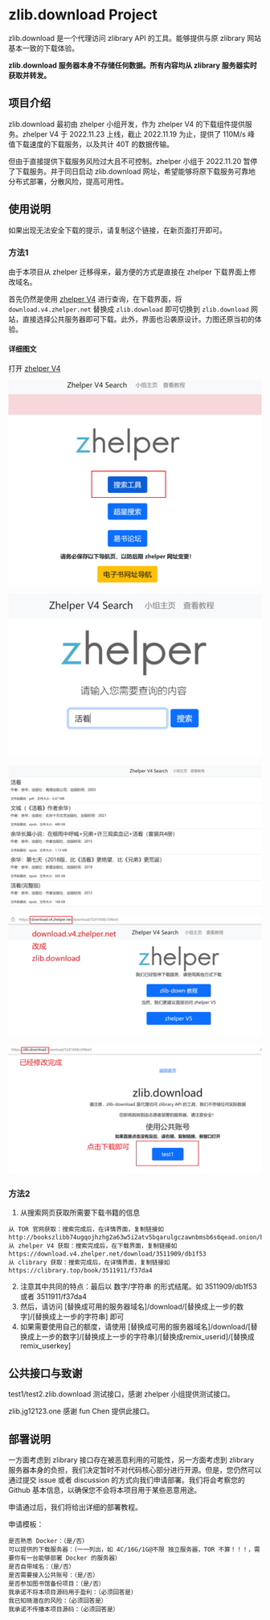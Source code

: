 # zlib.download Project

zlib.download 是一个代理访问 zlibrary API 的工具。能够提供与原 zlibrary 网站基本一致的下载体验。

**zlib.download 服务器本身不存储任何数据。所有内容均从 zlibrary 服务器实时获取并转发。**

## 项目介绍

zlib.download 最初由 zhelper 小组开发，作为 zhelper V4 的下载组件提供服务。zhelper V4 于 2022.11.23 上线，截止 2022.11.19 为止，提供了 110M/s 峰值下载速度的下载服务，以及共计 40T 的数据传输。

但由于直接提供下载服务风险过大且不可控制。zhelper 小组于 2022.11.20 暂停了下载服务。并于同日启动 zlib.download 网址，希望能够将原下载服务可靠地分布式部署，分散风险，提高可用性。

## 使用说明

如果出现无法安全下载的提示，请复制这个链接，在新页面打开即可。

### 方法1

由于本项目从 zhelper 迁移得来，最方便的方式是直接在 zhelper 下载界面上修改域名。

首先仍然是使用 [zhelper V4](https://v4.zhelper.net/) 进行查询，在下载界面，将 `download.v4.zhelper.net` 替换成 `zlib.download` 即可切换到 `zlib.download` 网站，直接选择公共服务器即可下载。此外，界面也沿袭原设计。力图还原当初的体验。

#### 详细图文

打开 [zhelper V4](https://v4.zhelper.net/)

![](./uTools_1669953816935.png)

![](./uTools_1669953850711.png)

![](./uTools_1669953897125.png)

![](./uTools_1669953950828.png)

![](./uTools_1669954071335.png) 

### 方法2

1. 从搜索网页获取所需要下载书籍的信息
```
从 TOR 官网获取：搜索完成后，在详情界面，复制链接如 http://bookszlibb74ugqojhzhg2a63w5i2atv5bqarulgczawnbmsb6s6qead.onion/book/11651373/1132ee
从 zhelper V4 获取：搜索完成后，在下载界面，复制链接如 https://download.v4.zhelper.net/download/3511909/db1f53
从 clibrary 获取：搜索完成后，在详情界面，复制链接如 https://clibrary.top/book/3511911/f37da4
```
2. 注意其中共同的特点：最后以 数字/字符串 的形式结尾。如 3511909/db1f53 或者 3511911/f37da4
3. 然后，请访问 [替换成可用的服务器域名]/download/[替换成上一步的数字]/[替换成上一步的字符串] 即可
4. 如果需要使用自己的额度，请使用 [替换成可用的服务器域名]/download/[替换成上一步的数字]/[替换成上一步的字符串]/[替换成remix_userid]/[替换成remix_userkey]

## 公共接口与致谢

test1/test2.zlib.download 测试接口，感谢 zhelper 小组提供测试接口。

<!-- zlibdown.ga 感谢 Royce rii 提供此接口。 -->

zlib.jg12123.one 感谢 fun Chen 提供此接口。


## 部署说明

一方面考虑到 zlibrary 接口存在被恶意利用的可能性，另一方面考虑到 zlibrary 服务器本身的负担，我们决定暂时不对代码核心部分进行开源。但是，您仍然可以通过提交 issue 或者 discussion 的方式向我们申请部署。我们将会考察您的 Github 基本信息，以确保您不会将本项目用于某些恶意用途。

申请通过后，我们将给出详细的部署教程。

申请模板：

```
是否熟悉 Docker：（是/否）
可以提供的下载服务器：（一一列出，如 4C/16G/1G@不限 独立服务器，TOR 不算！！！，需要你有一台能够部署 Docker 的服务器）
是否自带域名：（是/否）
是否需要接入公共账号：（是/否）
是否参加图书馆备份项目：（是/否）
我承诺不将本项目源码用于盈利：（必须回答是）
我已知晓潜在的风险：（必须回答是）
我承诺不传播本项目源码：（必须回答是）
```
